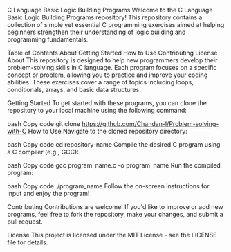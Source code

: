 C Language Basic Logic Building Programs
Welcome to the C Language Basic Logic Building Programs repository! This repository contains a collection of simple yet essential C programming exercises aimed at helping beginners strengthen their understanding of logic building and programming fundamentals.

Table of Contents
About
Getting Started
How to Use
Contributing
License
About
This repository is designed to help new programmers develop their problem-solving skills in C language. Each program focuses on a specific concept or problem, allowing you to practice and improve your coding abilities. These exercises cover a range of topics including loops, conditionals, arrays, and basic data structures.

Getting Started
To get started with these programs, you can clone the repository to your local machine using the following command:

bash
Copy code
git clone https://github.com/Chandan-I/Problem-solving-with-C
How to Use
Navigate to the cloned repository directory:

bash
Copy code
cd repository-name
Compile the desired C program using a C compiler (e.g., GCC):

bash
Copy code
gcc program_name.c -o program_name
Run the compiled program:

bash
Copy code
./program_name
Follow the on-screen instructions for input and enjoy the program!

Contributing
Contributions are welcome! If you'd like to improve or add new programs, feel free to fork the repository, make your changes, and submit a pull request.

License
This project is licensed under the MIT License - see the LICENSE file for details.
